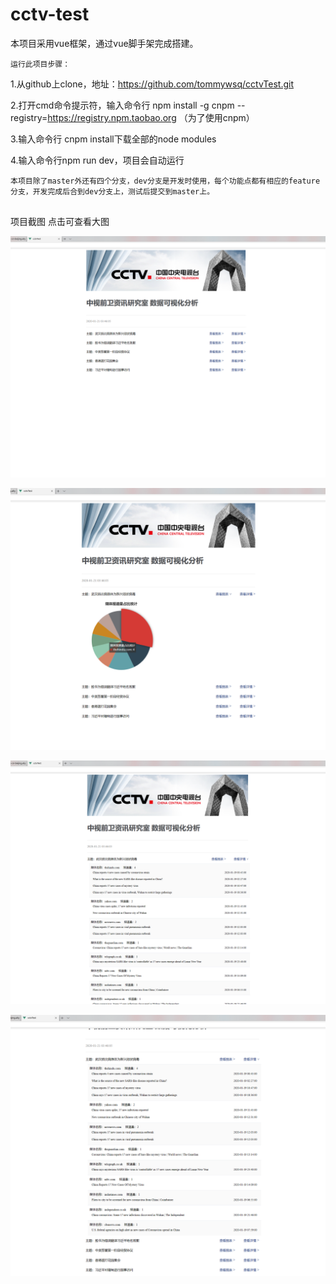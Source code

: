 # cctv-test

本项目采用vue框架，通过vue脚手架完成搭建。
```
运行此项目步骤：
```
1.从github上clone，地址：https://github.com/tommywsq/cctvTest.git

2.打开cmd命令提示符，输入命令行 npm install -g cnpm --registry=https://registry.npm.taobao.org （为了使用cnpm）

3.输入命令行 cnpm install下载全部的node modules

4.输入命令行npm run dev，项目会自动运行


```
本项目除了master外还有四个分支，dev分支是开发时使用，每个功能点都有相应的feature分支，开发完成后合到dev分支上，测试后提交到master上。


```
项目截图   点击可查看大图


![image](https://github.com/tommywsq/cctvTest/blob/master/images/1.png) 

![image](https://github.com/tommywsq/cctvTest/blob/master/images/2.png)

![image](https://github.com/tommywsq/cctvTest/blob/master/images/3.png)

![image](https://github.com/tommywsq/cctvTest/blob/master/images/4.png)





